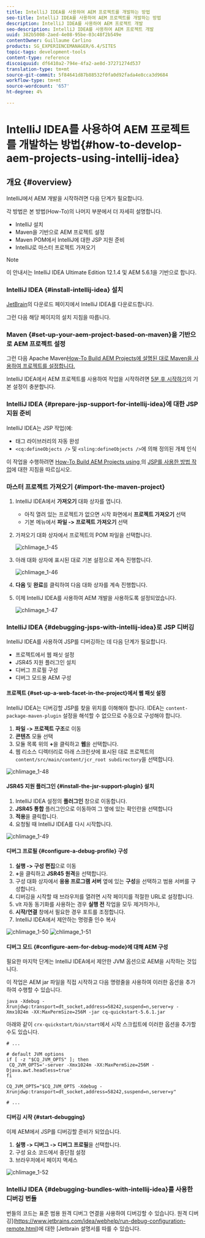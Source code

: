 ```yaml
---
title: IntelliJ IDEA를 사용하여 AEM 프로젝트를 개발하는 방법
seo-title: IntelliJ IDEA를 사용하여 AEM 프로젝트를 개발하는 방법
description: IntelliJ IDEA를 사용하여 AEM 프로젝트 개발
seo-description: IntelliJ IDEA를 사용하여 AEM 프로젝트 개발
uuid: 382b5008-2aed-4e08-95be-03c48f2b549e
contentOwner: Guillaume Carlino
products: SG_EXPERIENCEMANAGER/6.4/SITES
topic-tags: development-tools
content-type: reference
discoiquuid: df6410a2-794e-4fa2-ae8d-37271274d537
translation-type: tm+mt
source-git-commit: 5f84641d87b88532f0fa0d92fada4e8cca3d9684
workflow-type: tm+mt
source-wordcount: '657'
ht-degree: 4%

---
```



# IntelliJ IDEA를 사용하여 AEM 프로젝트를 개발하는 방법{#how-to-develop-aem-projects-using-intellij-idea}

## 개요 {#overview}

IntelliJ에서 AEM 개발을 시작하려면 다음 단계가 필요합니다.

각 방법은 본 방법(How-To)의 나머지 부분에서 더 자세히 설명합니다.

* IntelliJ 설치
* Maven을 기반으로 AEM 프로젝트 설정
* Maven POM에서 IntelliJ에 대한 JSP 지원 준비
* IntelliJ로 마스터 프로젝트 가져오기

>[!NOTE]
>
>이 안내서는 IntelliJ IDEA Ultimate Edition 12.1.4 및 AEM 5.6.1을 기반으로 합니다.

### IntelliJ IDEA {#install-intellij-idea} 설치

[JetBrain](https://www.jetbrains.com/idea/download/index.html)의 다운로드 페이지에서 IntelliJ IDEA를 다운로드합니다.

그런 다음 해당 페이지의 설치 지침을 따릅니다.

### Maven {#set-up-your-aem-project-based-on-maven}을 기반으로 AEM 프로젝트 설정

그런 다음 Apache Maven[How-To Build AEM Projects에 설명된 대로 Maven을 사용하여 프로젝트를 설정합니다.](/help/sites-developing/ht-projects-maven.md)

IntelliJ IDEA에서 AEM 프로젝트를 사용하여 작업을 시작하려면 [5분 후 시작하기](https://maven.apache.org/guides/getting-started/maven-in-five-minutes.html)의 기본 설정이 충분합니다.

### IntelliJ IDEA {#prepare-jsp-support-for-intellij-idea}에 대한 JSP 지원 준비

IntelliJ IDEA는 JSP 작업(예:

* 태그 라이브러리의 자동 완성
* `<cq:defineObjects />` 및 `<sling:defineObjects />`에 의해 정의된 개체 인식

이 작업을 수행하려면 [How-To Build AEM Projects using ](/help/sites-developing/ht-projects-maven.md)의 [JSP를 사용한 방법 작업](/help/sites-developing/ht-projects-maven.md#how-to-work-with-jsps)에 대한 지침을 따르십시오.

### 마스터 프로젝트 가져오기 {#import-the-maven-project}

1. IntelliJ IDEA에서 **가져오기** 대화 상자를 엽니다.

   * 아직 열려 있는 프로젝트가 없으면 시작 화면에서 **프로젝트 가져오기** 선택
   * 기본 메뉴에서 **파일 -> 프로젝트 가져오기** 선택

1. 가져오기 대화 상자에서 프로젝트의 POM 파일을 선택합니다.

   ![chlimage_1-45](assets/chlimage_1-45.png)

1. 아래 대화 상자에 표시된 대로 기본 설정으로 계속 진행합니다.

   ![chlimage_1-46](assets/chlimage_1-46.png)

1. **다음** 및 **완료**&#x200B;를 클릭하여 다음 대화 상자를 계속 진행합니다.
1. 이제 IntelliJ IDEA를 사용하여 AEM 개발을 사용하도록 설정되었습니다.

   ![chlimage_1-47](assets/chlimage_1-47.png)

### IntelliJ IDEA {#debugging-jsps-with-intellij-idea}로 JSP 디버깅

IntelliJ IDEA를 사용하여 JSP를 디버깅하는 데 다음 단계가 필요합니다.

* 프로젝트에서 웹 패싯 설정
* JSR45 지원 플러그인 설치
* 디버그 프로필 구성
* 디버그 모드용 AEM 구성

#### 프로젝트 {#set-up-a-web-facet-in-the-project}에서 웹 패싯 설정

IntelliJ IDEA는 디버깅할 JSP를 찾을 위치를 이해해야 합니다. IDEA는 `content-package-maven-plugin` 설정을 해석할 수 없으므로 수동으로 구성해야 합니다.

1. **파일 -> 프로젝트 구조**&#x200B;로 이동
1. **콘텐츠** 모듈 선택
1. 모듈 목록 위의 **+**&#x200B;을 클릭하고 **웹**&#x200B;을 선택합니다.
1. 웹 리소스 디렉터리로 아래 스크린샷에 표시된 대로 프로젝트의 `content/src/main/content/jcr_root subdirectory`을 선택합니다.

![chlimage_1-48](assets/chlimage_1-48.png)

#### JSR45 지원 플러그인 {#install-the-jsr-support-plugin} 설치

1. IntelliJ IDEA 설정의 **플러그인** 창으로 이동합니다.
1. **JSR45 통합** 플러그인으로 이동하여 그 옆에 있는 확인란을 선택합니다
1. **적용**&#x200B;을 클릭합니다.
1. 요청될 때 IntelliJ IDEA를 다시 시작합니다.

![chlimage_1-49](assets/chlimage_1-49.png)

#### 디버그 프로필 {#configure-a-debug-profile} 구성

1. **실행 -> 구성 편집**&#x200B;으로 이동
1. **+**&#x200B;을 클릭하고 **JSR45 원격**&#x200B;을 선택합니다.
1. 구성 대화 상자에서 **응용 프로그램 서버** 옆에 있는 **구성**&#x200B;을 선택하고 범용 서버를 구성합니다.
1. 디버깅을 시작할 때 브라우저를 열려면 시작 페이지를 적절한 URL로 설정합니다.
1. vlt 자동 동기화를 사용하는 경우 **실행 전** 작업을 모두 제거하거나,
1. **시작/연결** 창에서 필요한 경우 포트를 조정합니다.
1. IntelliJ IDEA에서 제안하는 명령줄 인수 복사

![chlimage_1-50](assets/chlimage_1-50.png) ![chlimage_1-51](assets/chlimage_1-51.png)

#### 디버그 모드 {#configure-aem-for-debug-mode}에 대해 AEM 구성

필요한 마지막 단계는 IntelliJ IDEA에서 제안한 JVM 옵션으로 AEM을 시작하는 것입니다.

이 작업은 AEM jar 파일을 직접 시작하고 다음 명령줄을 사용하여 이러한 옵션을 추가하여 수행할 수 있습니다.

`java -Xdebug -Xrunjdwp:transport=dt_socket,address=58242,suspend=n,server=y -Xmx1024m -XX:MaxPermSize=256M -jar cq-quickstart-5.6.1.jar`

아래와 같이 `crx-quickstart/bin/start`에서 시작 스크립트에 이러한 옵션을 추가할 수도 있습니다.

```shell
# ...

# default JVM options
if [ -z "$CQ_JVM_OPTS" ]; then
 CQ_JVM_OPTS='-server -Xmx1024m -XX:MaxPermSize=256M -Djava.awt.headless=true'
fi

CQ_JVM_OPTS="$CQ_JVM_OPTS -Xdebug -Xrunjdwp:transport=dt_socket,address=58242,suspend=n,server=y"

# ...
```

#### 디버깅 시작 {#start-debugging}

이제 AEM에서 JSP를 디버깅할 준비가 되었습니다.

1. **실행 -> 디버그 -> 디버그 프로필**&#x200B;을 선택합니다.
1. 구성 요소 코드에서 중단점 설정
1. 브라우저에서 페이지 액세스

![chlimage_1-52](assets/chlimage_1-52.png)

### IntelliJ IDEA {#debugging-bundles-with-intellij-idea}를 사용한 디버깅 번들

번들의 코드는 표준 범용 원격 디버그 연결을 사용하여 디버깅할 수 있습니다. 원격 디버깅](https://www.jetbrains.com/idea/webhelp/run-debug-configuration-remote.html)에 대한 [Jetbrain 설명서를 따를 수 있습니다.
